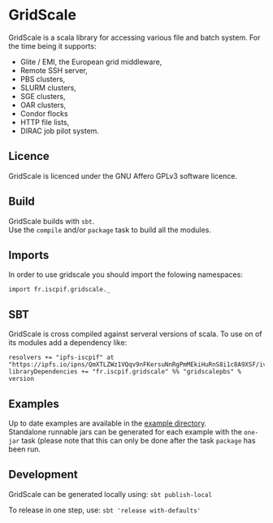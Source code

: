 GridScale
=========

GridScale is a scala library for accessing various file and batch system. For the time being it supports:
* Glite / EMI, the European grid middleware,
* Remote SSH server,
* PBS clusters,
* SLURM clusters,
* SGE clusters,
* OAR clusters,
* Condor flocks
* HTTP file lists,
* DIRAC job pilot system.

Licence
-------
GridScale is licenced under the GNU Affero GPLv3 software licence. 

Build
-------
GridScale builds with `sbt`.  
Use the `compile` and/or `package` task to build all the modules.  

Imports
-------
In order to use gridscale you should import the folowing namespaces:

    import fr.iscpif.gridscale._


SBT 
-------------
GridScale is cross compiled against serveral versions of scala. To use on of its modules add a dependency like:

    resolvers += "ipfs-iscpif" at "https://ipfs.io/ipns/QmXTLZWz1VQqv9nFKersuNnRgPmMEkiHuRnS8i1c8A9XSF/ivy/"
    libraryDependencies += "fr.iscpif.gridscale" %% "gridscalepbs" % version

Examples
--------
Up to date examples are available in the [example directory](examples/README.md).  
Standalone runnable jars can be generated for each example with the `one-jar` task (please note that this can only be done after the task `package` has been run.

Development
--------
GridScale can be generated locally using:
`sbt publish-local`

To release in one step, use:
`sbt 'release with-defaults'`

